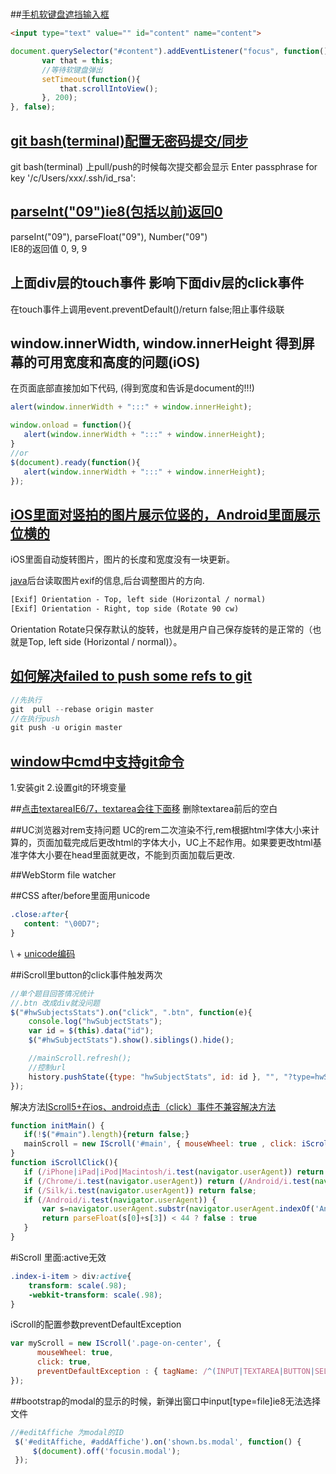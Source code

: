 #
   
##[手机软键盘遮挡输入框](./scrollIntoView.md)
```html
<input type="text" value="" id="content" name="content">
```
```javascript
document.querySelector("#content").addEventListener("focus", function(){
       var that = this;
       //等待软键盘弹出
       setTimeout(function(){
           that.scrollIntoView();
       }, 200);                   
}, false);
```
   
   
## [git bash(terminal)配置无密码提交/同步](./gitbashnopassphrase.md)
git bash(terminal) 上pull/push的时候每次提交都会显示 Enter passphrase for key '/c/Users/xxx/.ssh/id_rsa':  

## [parseInt("09")ie8(包括以前)返回0](./parseInt-ie8-error.md)
parseInt("09"), parseFloat("09"), Number("09")  
IE8的返回值 0, 9, 9

## 上面div层的touch事件 影响下面div层的click事件
在touch事件上调用event.preventDefault()/return false;阻止事件级联

## window.innerWidth, window.innerHeight 得到屏幕的可用宽度和高度的问题(iOS)
在页面底部直接加如下代码, (得到宽度和告诉是document的!!!)
```javascript
alert(window.innerWidth + ":::" + window.innerHeight);
```
   
```javascript
window.onload = function(){
   alert(window.innerWidth + ":::" + window.innerHeight);
}
//or
$(document).ready(function(){
   alert(window.innerWidth + ":::" + window.innerHeight);
});
```

## [iOS里面对竖拍的图片展示位竖的，Android里面展示位横的](./EXIF.md)
iOS里面自动旋转图片，图片的长度和宽度没有一块更新。
   
[java](https://github.com/drewnoakes/metadata-extractor)后台读取图片exif的信息,后台调整图片的方向.   
```html
[Exif] Orientation - Top, left side (Horizontal / normal) 
[Exif] Orientation - Right, top side (Rotate 90 cw) 
```
Orientation Rotate只保存默认的旋转，也就是用户自己保存旋转的是正常的（也就是Top, left side (Horizontal / normal)）。
   
   
## [如何解决failed to push some refs to git](http://jingyan.baidu.com/article/f3e34a12a25bc8f5ea65354a.html?st=2&net_type=&bd_page_type=1&os=0&rst=&word=chegji@gmail.com)
 ```javascript
 //先执行
 git  pull --rebase origin master
 //在执行push
 git push -u origin master
```


## [window中cmd中支持git命令](./cmdEnablegit.md)
1.安装git
2.设置git的环境变量

##[点击textareaIE6/7，textarea会往下面移](./textareablankspace.md)
删除textarea前后的空白

##UC浏览器对rem支持问题
UC的rem二次渲染不行,rem根据html字体大小来计算的，页面加载完成后更改html的字体大小，UC上不起作用。如果要更改html基准字体大小要在head里面就更改，不能到页面加载后更改.

##WebStorm file watcher

##CSS after/before里面用unicode
```css
.close:after{
   content: "\00D7";
}
```
\ + [unicode编码](http://unicode-table.com/cn/)

##iScroll里button的click事件触发两次
```javascript
//单个题目回答情况统计
//.btn 改成div就没问题
$("#hwSubjectsStats").on("click", ".btn", function(e){
    console.log("hwSubjectStats");
    var id = $(this).data("id");
    $("#hwSubjectStats").show().siblings().hide();

    //mainScroll.refresh();
    //控制url
    history.pushState({type: "hwSubjectStats", id: id }, "", "?type=hwSubjectStats&id=" + id);
});
```
解决方法[IScroll5+在ios、android点击（click）事件不兼容解决方法](http://www.52html5.com/?p=2618)
```javascript
function initMain() {
   if(!$("#main").length){return false;}
   mainScroll = new IScroll('#main', { mouseWheel: true , click: iScrollClick(), probeType: 3});
}
function iScrollClick(){
   if (/iPhone|iPad|iPod|Macintosh/i.test(navigator.userAgent)) return false;
   if (/Chrome/i.test(navigator.userAgent)) return (/Android/i.test(navigator.userAgent));
   if (/Silk/i.test(navigator.userAgent)) return false;
   if (/Android/i.test(navigator.userAgent)) {
       var s=navigator.userAgent.substr(navigator.userAgent.indexOf('Android')+8,3);
       return parseFloat(s[0]+s[3]) < 44 ? false : true
   }
}
```

#iScroll 里面:active无效
```css
.index-i-item > div:active{
    transform: scale(.98);
    -webkit-transform: scale(.98);
}
```
iScroll的配置参数preventDefaultException
```javascript
var myScroll = new IScroll('.page-on-center', {
      mouseWheel: true,
      click: true,
      preventDefaultException : { tagName: /^(INPUT|TEXTAREA|BUTTON|SELECT|DIV)$/ }  
});
```

##bootstrap的modal的显示的时候，新弹出窗口中input[type=file]ie8无法选择文件
```javascript
//#editAffiche 为modal的ID
 $('#editAffiche, #addAffiche').on('shown.bs.modal', function() {
     $(document).off('focusin.modal');
 });
```



